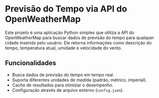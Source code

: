 # Previsão do Tempo via API do OpenWeatherMap

Este projeto é uma aplicação Python simples que utiliza a API do OpenWeatherMap para buscar dados de previsão do tempo para qualquer cidade inserida pelo usuário. Ele retorna informações como descrição do tempo, temperatura atual, umidade e velocidade do vento.

## Funcionalidades

- Busca dados de previsão do tempo em tempo real.
- Suporta diferentes unidades de medida (padrão, métrico, imperial).
- Cache de resultados para otimizar o desempenho.
- Configuração através de arquivo externo (`config.json`).
